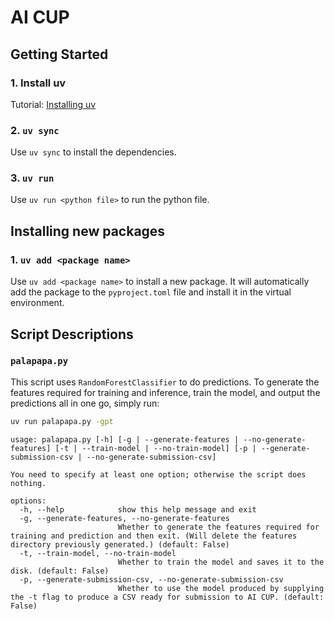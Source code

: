 # AI CUP

## Getting Started

### 1. Install uv

Tutorial: [Installing uv](https://docs.astral.sh/uv/getting-started/installation/)

### 2. `uv sync`

Use `uv sync` to install the dependencies.

### 3. `uv run`

Use `uv run <python file>` to run the python file.

## Installing new packages

### 1. `uv add <package name>`

Use `uv add <package name>` to install a new package. It will automatically add the package to the `pyproject.toml` file and install it in the virtual environment.

## Script Descriptions

### `palapapa.py`

This script uses `RandomForestClassifier` to do predictions. To generate the
features required for training and inference, train the model, and output the
predictions all in one go, simply run:

```bash
uv run palapapa.py -gpt
```

```plaintext
usage: palapapa.py [-h] [-g | --generate-features | --no-generate-features] [-t | --train-model | --no-train-model] [-p | --generate-submission-csv | --no-generate-submission-csv]

You need to specify at least one option; otherwise the script does nothing.

options:
  -h, --help            show this help message and exit
  -g, --generate-features, --no-generate-features
                        Whether to generate the features required for training and prediction and then exit. (Will delete the features directory previously generated.) (default: False)
  -t, --train-model, --no-train-model
                        Whether to train the model and saves it to the disk. (default: False)
  -p, --generate-submission-csv, --no-generate-submission-csv
                        Whether to use the model produced by supplying the -t flag to produce a CSV ready for submission to AI CUP. (default: False)
```
